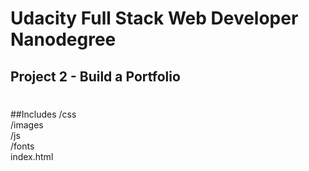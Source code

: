 # Udacity Full Stack Web Developer Nanodegree
## Project 2 - Build a Portfolio
#
##Includes
/css <br>
/images <br>
/js <br>
/fonts <br>
index.html <br>

